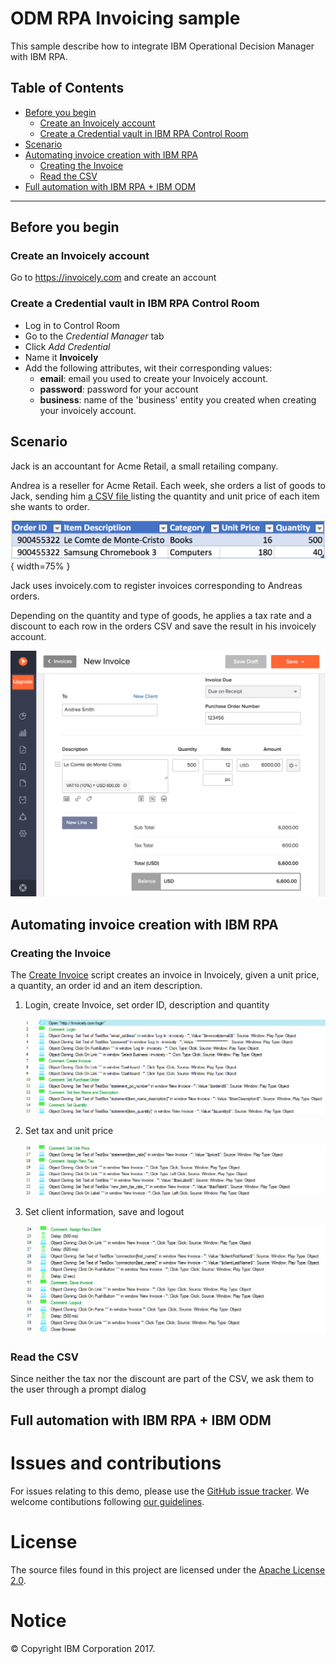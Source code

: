 # ODM RPA Invoicing sample

This sample describe how to integrate IBM Operational Decision Manager with IBM RPA.

## Table of Contents

  - [Before you begin](#before-you-begin)
     - [Create an Invoicely account](#create-an-invoicely-account)
     - [Create a Credential vault in IBM RPA Control Room](#create-a-credential-vault-in-ibm-rpa-control-room)
  - [Scenario](#scenario)
  - [Automating invoice creation with IBM RPA](#automating-invoice-creation-with-ibm-rpa)
     - [Creating the Invoice](#creating-the-invoice)
     - [Read the CSV](#read-the-csv)
  - [Full automation with IBM RPA + IBM ODM](#full-automation-with-ibm-rpa-ibm-odm)

---

## Before you begin

### Create an Invoicely account

Go to https://invoicely.com and create an account

### Create a Credential vault in IBM RPA Control Room

* Log in to Control Room
* Go to the *Credential Manager* tab
* Click *Add Credential*
* Name it **Invoicely**
* Add the following attributes, wit their corresponding values:
   * **email**: email you used to create your Invoicely account.
   * **password**: password for your account
   * **business**: name of the 'business' entity you created when creating your invoicely account.

## Scenario

Jack is an accountant for Acme Retail, a small retailing company.

Andrea is a reseller for Acme Retail. Each week, she orders a list of goods to Jack, sending him 
<a target="_blank" href="./assets/invoices.csv">a CSV file </a>
listing the quantity and unit price of each item she wants to order.

![CSV](./screenshots/Orders.png){ width=75% }

Jack uses invoicely.com to register invoices corresponding to Andreas orders. 

Depending on the quantity and type of goods, he applies a tax rate and a discount to each row in the orders CSV
and save the result in his invoicely account.

![Invoicely](./screenshots/Invoicely_Create.png)


## Automating invoice creation with IBM RPA

### Creating the Invoice

The [Create Invoice](./assets/Create%20Invoice.atmx) script creates an invoice in Invoicely, given
a unit price, a quantity, an order id and an item description.

1. Login, create Invoice, set order ID, description and quantity

    ![Create Invoice 1](./screenshots/CreateInvoice_01.png)

2. Set tax and unit price

    ![Create Invoice 1](./screenshots/CreateInvoice_02.png)

3. Set client information, save and logout

    ![Create Invoice 1](./screenshots/CreateInvoice_03.png)

### Read the CSV

Since neither the tax nor the discount are part of the CSV, we ask them to the user through a prompt dialog

## Full automation with IBM RPA + IBM ODM


# Issues and contributions
For issues relating to this demo, please use the [GitHub issue tracker](../../issues).
We welcome contibutions following [our guidelines](CONTRIBUTING.md).

# License
The source files found in this project are licensed under the [Apache License 2.0](LICENSE).

# Notice
© Copyright IBM Corporation 2017.

